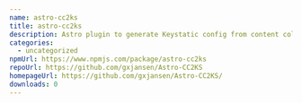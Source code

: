 ```yaml
---
name: astro-cc2ks
title: astro-cc2ks
description: Astro plugin to generate Keystatic config from content collections
categories:
  - uncategorized
npmUrl: https://www.npmjs.com/package/astro-cc2ks
repoUrl: https://github.com/gxjansen/Astro-CC2KS
homepageUrl: https://github.com/gxjansen/Astro-CC2KS/
downloads: 0
---
```

